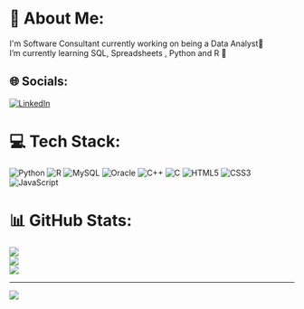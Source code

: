 # 💫 About Me:
I'm Software Consultant currently working on being a Data Analyst🔭 <br>I’m currently learning SQL, Spreadsheets , Python and R 🌱 


## 🌐 Socials:
[![LinkedIn](https://img.shields.io/badge/LinkedIn-%230077B5.svg?logo=linkedin&logoColor=white)](https://linkedin.com/in/https://www.linkedin.com/in/anas-aljarrah/) 

# 💻 Tech Stack:
![Python](https://img.shields.io/badge/python-3670A0?style=for-the-badge&logo=python&logoColor=ffdd54) ![R](https://img.shields.io/badge/r-%23276DC3.svg?style=for-the-badge&logo=r&logoColor=white) ![MySQL](https://img.shields.io/badge/mysql-%2300f.svg?style=for-the-badge&logo=mysql&logoColor=white) ![Oracle](https://img.shields.io/badge/Oracle-F80000?style=for-the-badge&logo=oracle&logoColor=white) ![C++](https://img.shields.io/badge/c++-%2300599C.svg?style=for-the-badge&logo=c%2B%2B&logoColor=white) ![C](https://img.shields.io/badge/c-%2300599C.svg?style=for-the-badge&logo=c&logoColor=white) ![HTML5](https://img.shields.io/badge/html5-%23E34F26.svg?style=for-the-badge&logo=html5&logoColor=white) ![CSS3](https://img.shields.io/badge/css3-%231572B6.svg?style=for-the-badge&logo=css3&logoColor=white) ![JavaScript](https://img.shields.io/badge/javascript-%23323330.svg?style=for-the-badge&logo=javascript&logoColor=%23F7DF1E)
# 📊 GitHub Stats:
![](https://github-readme-stats.vercel.app/api?username=AnasTechnoKing&theme=react&hide_border=true&include_all_commits=false&count_private=false)<br/>
![](https://github-readme-streak-stats.herokuapp.com/?user=AnasTechnoKing&theme=react&hide_border=true)<br/>
![](https://github-readme-stats.vercel.app/api/top-langs/?username=AnasTechnoKing&theme=react&hide_border=true&include_all_commits=false&count_private=false&layout=compact)

---
[![](https://visitcount.itsvg.in/api?id=AnasTechnoKing&icon=0&color=0)](https://visitcount.itsvg.in)
